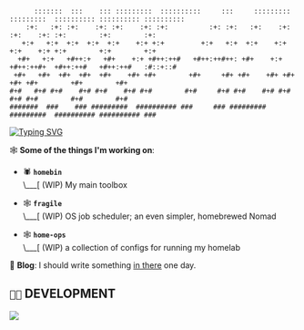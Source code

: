 ```
      :::::::  :::    ::: :::::::::  ::::::::::     :::     :::::::::  :::::::::  :::::::::: :::::::::: :::::::::: 
    :+:   :+: :+:    :+: :+:    :+: :+:          :+: :+:   :+:    :+: :+:    :+: :+:        :+:        :+:         
   +:+   +:+  +:+  +:+  +:+    +:+ +:+         +:+   +:+  +:+    +:+ +:+    +:+ +:+        +:+        +:+          
  +#+   +:+   +#++:+   +#+    +:+ +#++:++#   +#++:++#++: +#+    +:+ +#++:++#+  +#++:++#   +#++:++#   :#::+::#      
 +#+   +#+  +#+  +#+  +#+    +#+ +#+        +#+     +#+ +#+    +#+ +#+    +#+ +#+        +#+        +#+            
#+#   #+# #+#    #+# #+#    #+# #+#        #+#     #+# #+#    #+# #+#    #+# #+#        #+#        #+#             
#######  ###    ### #########  ########## ###     ### #########  #########  ########## ########## ###
```

[![Typing SVG](https://readme-typing-svg.demolab.com?font=Fira+Code&pause=1000&random=false&width=435&lines=computers+want+to+talk+to+each+other;and+you)](https://git.io/typing-svg)

🕸️ **Some of the things I'm working on**:

- 🕷️ **`homebin`**<br>
\\___[ (WIP) My main toolbox<br>

- 🕸️ **`fragile`**<br>
\\___[ (WIP) OS job scheduler; an even simpler, homebrewed Nomad<br>

- 🕸️ **`home-ops`**<br>
\\___[ (WIP) a collection of configs for running my homelab<br>

📝 **Blog**: I should write something [in there](https://nextjs-blog-6gx4di0so-ralmayer.vercel.app/) one day.

## `👨‍💻` DEVELOPMENT
[![](https://skillicons.dev/icons?i=c,cpp,fortran,swift,go,python,docker,kubernetes,kafka,aws,azure,linux,bash,neovim,raspberrypi&perline=6)](https://skillicons.dev)

